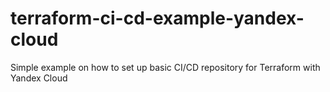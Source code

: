 # terraform-ci-cd-example-yandex-cloud

Simple example on how to set up basic CI/CD repository for Terraform with Yandex Cloud
